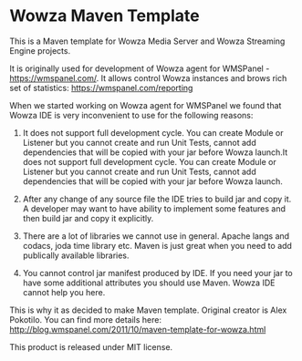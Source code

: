 Wowza Maven Template
====================

This is a Maven template for Wowza Media Server and Wowza Streaming Engine projects.

It is originally used for development of Wowza agent for WMSPanel - https://wmspanel.com/. It allows control Wowza instances and brows rich set of statistics: https://wmspanel.com/reporting

When we started working on Wowza agent for WMSPanel we found that Wowza IDE is very inconvenient to use for the following reasons:

1. It does not support full development cycle. You can create Module or Listener but you cannot create and run Unit Tests, cannot add dependencies that will be copied with your jar before Wowza launch.It does not support full development cycle. You can create Module or Listener but you cannot create and run Unit Tests, cannot add dependencies that will be copied with your jar before Wowza launch.

2. After any change of any source file the IDE tries to build jar and copy it. A developer may want to have ability to implement some features and then build jar and copy it explicitly.

3. There are a lot of libraries we cannot use in general. Apache langs and codacs, joda time library etc. Maven is just great when you need to add publically available libraries.

4. You cannot control jar manifest produced by IDE. If you need your jar to have some additional attributes you should use Maven. Wowza IDE cannot help you here.

This is why it as decided to make Maven template. Original creator is Alex Pokotilo. You can find more details here: http://blog.wmspanel.com/2011/10/maven-template-for-wowza.html

This product is released under MIT license.
